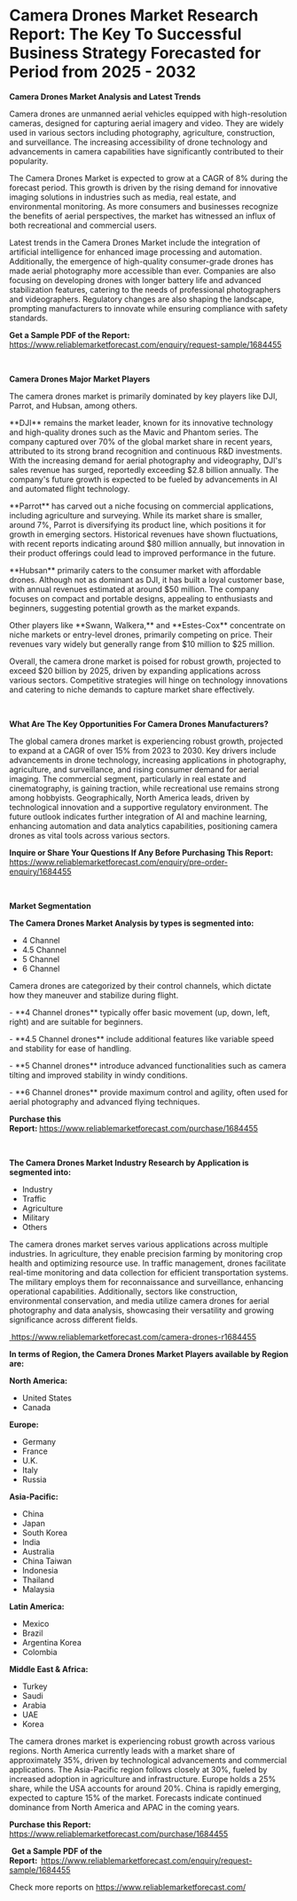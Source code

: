 <p><h1>Camera Drones Market Research Report: The Key To Successful Business Strategy Forecasted for Period from 2025 - 2032</h1></p><p><strong>Camera Drones Market Analysis and Latest Trends</strong></p>
<p><p>Camera drones are unmanned aerial vehicles equipped with high-resolution cameras, designed for capturing aerial imagery and video. They are widely used in various sectors including photography, agriculture, construction, and surveillance. The increasing accessibility of drone technology and advancements in camera capabilities have significantly contributed to their popularity.</p><p>The Camera Drones Market is expected to grow at a CAGR of 8% during the forecast period. This growth is driven by the rising demand for innovative imaging solutions in industries such as media, real estate, and environmental monitoring. As more consumers and businesses recognize the benefits of aerial perspectives, the market has witnessed an influx of both recreational and commercial users.</p><p>Latest trends in the Camera Drones Market include the integration of artificial intelligence for enhanced image processing and automation. Additionally, the emergence of high-quality consumer-grade drones has made aerial photography more accessible than ever. Companies are also focusing on developing drones with longer battery life and advanced stabilization features, catering to the needs of professional photographers and videographers. Regulatory changes are also shaping the landscape, prompting manufacturers to innovate while ensuring compliance with safety standards.</p></p>
<p><strong>Get a Sample PDF of the Report:&nbsp;</strong> <a href="https://www.reliablemarketforecast.com/enquiry/request-sample/1684455?utm_campaign=3491&utm_medium=2&utm_source=Github&utm_content=ia&utm_term=26032025&utm_id=camera-drones">https://www.reliablemarketforecast.com/enquiry/request-sample/1684455</a></p>
<p>&nbsp;</p>
<p><strong>Camera Drones Major Market Players</strong></p>
<p><p>The camera drones market is primarily dominated by key players like DJI, Parrot, and Hubsan, among others. </p><p>**DJI** remains the market leader, known for its innovative technology and high-quality drones such as the Mavic and Phantom series. The company captured over 70% of the global market share in recent years, attributed to its strong brand recognition and continuous R&D investments. With the increasing demand for aerial photography and videography, DJI's sales revenue has surged, reportedly exceeding $2.8 billion annually. The company's future growth is expected to be fueled by advancements in AI and automated flight technology.</p><p>**Parrot** has carved out a niche focusing on commercial applications, including agriculture and surveying. While its market share is smaller, around 7%, Parrot is diversifying its product line, which positions it for growth in emerging sectors. Historical revenues have shown fluctuations, with recent reports indicating around $80 million annually, but innovation in their product offerings could lead to improved performance in the future.</p><p>**Hubsan** primarily caters to the consumer market with affordable drones. Although not as dominant as DJI, it has built a loyal customer base, with annual revenues estimated at around $50 million. The company focuses on compact and portable designs, appealing to enthusiasts and beginners, suggesting potential growth as the market expands.</p><p>Other players like **Swann, Walkera,** and **Estes-Cox** concentrate on niche markets or entry-level drones, primarily competing on price. Their revenues vary widely but generally range from $10 million to $25 million.</p><p>Overall, the camera drone market is poised for robust growth, projected to exceed $20 billion by 2025, driven by expanding applications across various sectors. Competitive strategies will hinge on technology innovations and catering to niche demands to capture market share effectively.</p></p>
<p>&nbsp;</p>
<p><strong>What Are The Key Opportunities For Camera Drones Manufacturers?</strong></p>
<p><p>The global camera drones market is experiencing robust growth, projected to expand at a CAGR of over 15% from 2023 to 2030. Key drivers include advancements in drone technology, increasing applications in photography, agriculture, and surveillance, and rising consumer demand for aerial imaging. The commercial segment, particularly in real estate and cinematography, is gaining traction, while recreational use remains strong among hobbyists. Geographically, North America leads, driven by technological innovation and a supportive regulatory environment. The future outlook indicates further integration of AI and machine learning, enhancing automation and data analytics capabilities, positioning camera drones as vital tools across various sectors.</p></p>
<p><strong>Inquire or Share Your Questions If Any Before Purchasing This Report:</strong> <a href="https://www.reliablemarketforecast.com/enquiry/pre-order-enquiry/1684455?utm_campaign=3491&utm_medium=2&utm_source=Github&utm_content=ia&utm_term=26032025&utm_id=camera-drones">https://www.reliablemarketforecast.com/enquiry/pre-order-enquiry/1684455</a></p>
<p>&nbsp;</p>
<p><strong>Market Segmentation</strong></p>
<p><strong>The Camera Drones Market Analysis by types is segmented into:</strong></p>
<p><ul><li>4 Channel</li><li>4.5 Channel</li><li>5 Channel</li><li>6 Channel</li></ul></p>
<p><p>Camera drones are categorized by their control channels, which dictate how they maneuver and stabilize during flight. </p><p>- **4 Channel drones** typically offer basic movement (up, down, left, right) and are suitable for beginners. </p><p>- **4.5 Channel drones** include additional features like variable speed and stability for ease of handling. </p><p>- **5 Channel drones** introduce advanced functionalities such as camera tilting and improved stability in windy conditions. </p><p>- **6 Channel drones** provide maximum control and agility, often used for aerial photography and advanced flying techniques.</p></p>
<p><strong>Purchase this Report:&nbsp;</strong><a href="https://www.reliablemarketforecast.com/purchase/1684455?utm_campaign=3491&utm_medium=2&utm_source=Github&utm_content=ia&utm_term=26032025&utm_id=camera-drones">https://www.reliablemarketforecast.com/purchase/1684455</a></p>
<p>&nbsp;</p>
<p><strong>The Camera Drones Market Industry Research by Application is segmented into:</strong></p>
<p><ul><li>Industry</li><li>Traffic</li><li>Agriculture</li><li>Military</li><li>Others</li></ul></p>
<p><p>The camera drones market serves various applications across multiple industries. In agriculture, they enable precision farming by monitoring crop health and optimizing resource use. In traffic management, drones facilitate real-time monitoring and data collection for efficient transportation systems. The military employs them for reconnaissance and surveillance, enhancing operational capabilities. Additionally, sectors like construction, environmental conservation, and media utilize camera drones for aerial photography and data analysis, showcasing their versatility and growing significance across different fields.</p></p>
<p><a href="https://www.reliablemarketforecast.com/camera-drones-r1684455?utm_campaign=3491&utm_medium=2&utm_source=Github&utm_content=ia&utm_term=26032025&utm_id=camera-drones">&nbsp;https://www.reliablemarketforecast.com/camera-drones-r1684455</a></p>
<p><strong>In terms of Region, the Camera Drones Market Players available by Region are:</strong></p>
<p>
    <p> <strong> North America: </strong>
        <ul>
            <li>United States</li>
            <li>Canada</li>
        </ul>
        </p> 
    <p> <strong> Europe: </strong>
        <ul>
            <li>Germany</li>
            <li>France</li>
            <li>U.K.</li>
            <li>Italy</li>
            <li>Russia</li>
        </ul>
        </p> 
    <p> <strong> Asia-Pacific: </strong>
        <ul>
            <li>China</li>
            <li>Japan</li>
            <li>South Korea</li>
            <li>India</li>
            <li>Australia</li>
            <li>China Taiwan</li>
            <li>Indonesia</li>
            <li>Thailand</li>
            <li>Malaysia</li>
        </ul>
        </p> 
    <p> <strong> Latin America: </strong>
        <ul>
            <li>Mexico</li>
            <li>Brazil</li>
            <li>Argentina Korea</li>
            <li>Colombia</li>
        </ul>
        </p> 
    <p> <strong> Middle East & Africa: </strong>
        <ul>
            <li>Turkey</li>
            <li>Saudi</li>
            <li>Arabia</li>
            <li>UAE</li>
            <li>Korea</li>
        </ul>
    </p>
    </p>
<p><p>The camera drones market is experiencing robust growth across various regions. North America currently leads with a market share of approximately 35%, driven by technological advancements and commercial applications. The Asia-Pacific region follows closely at 30%, fueled by increased adoption in agriculture and infrastructure. Europe holds a 25% share, while the USA accounts for around 20%. China is rapidly emerging, expected to capture 15% of the market. Forecasts indicate continued dominance from North America and APAC in the coming years.</p></p>
<p><strong>Purchase this Report: </strong><a href="https://www.reliablemarketforecast.com/purchase/1684455?utm_campaign=3491&utm_medium=2&utm_source=Github&utm_content=ia&utm_term=26032025&utm_id=camera-drones">https://www.reliablemarketforecast.com/purchase/1684455</a></p>
<p>&nbsp;<strong>Get a Sample PDF of the Report:&nbsp;&nbsp;</strong><a href="https://www.reliablemarketforecast.com/enquiry/request-sample/1684455?utm_campaign=3491&utm_medium=2&utm_source=Github&utm_content=ia&utm_term=26032025&utm_id=camera-drones">https://www.reliablemarketforecast.com/enquiry/request-sample/1684455</a></p>
<p><strong></strong></p>
<p>Check more reports on <a href="https://www.reliablemarketforecast.com/?utm_campaign=3491&utm_medium=2&utm_source=Github&utm_content=ia&utm_term=26032025&utm_id=camera-drones">https://www.reliablemarketforecast.com/</a></p>